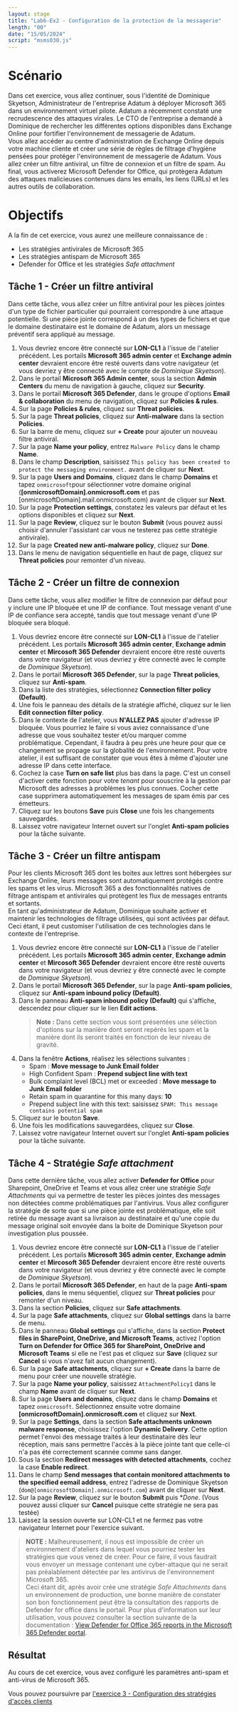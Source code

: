 ```yaml
---
layout: stage
title: "Lab6-Ex2 - Configuration de la protection de la messagerie"
length: "00"
date: "15/05/2024"
script: "msms030.js"
---
```

# Scénario
Dans cet exercice, vous allez continuer, sous l'identité de Dominique Skyetson, Administrateur de l'entreprise Adatum à déployer Microsoft 365 dans un environnement virtuel pilote. Adatum a récemment constaté une recrudescence des attaques virales. Le CTO de l'entreprise a demandé à Dominique de rechercher les différentes options disponibles dans Exchange Online pour fortifier l'environnement de messagerie de Adatum.  
Vous allez accéder au centre d'administration de Exchange Online depuis votre machine cliente et créer une série de règles de filtrage d'hygiène pensées pour protéger l'environnement de messagerie de Adatum. Vous allez créer un filtre antiviral, un filtre de connexion et un filtre de spam. Au final, vous activerez Microsoft Defender for Office, qui protègera Adatum des attaques malicieuses contenues dans les emails, les liens (URLs) et les autres outils de collaboration.

# Objectifs
A la fin de cet exercice, vous aurez une meilleure connaissance de :
- Les stratégies antivirales de Microsoft 365
- Les stratégies antispam de Microsoft 365
- Defender for Office et les stratégies *Safe attachment*


## Tâche 1 - Créer un filtre antiviral
Dans cette tâche, vous allez créer un filtre antiviral pour les pièces jointes d'un type de fichier particulier qui pourraient correspondre à une attaque potentielle. Si une pièce jointe correspond à un des types de fichiers et que le domaine destinataire est le domaine de Adatum, alors un message préventif sera appliqué au message.
1. Vous devriez encore être connecté sur **LON-CL1** à l'issue de l'atelier précédent. Les portails **Microsoft 365 admin center** et **Exchange admin center** devraient encore être resté ouverts dans votre navigateur (et vous devriez y être connecté avec le compte de *Dominique Skyetson*).
1. Dans le portail **Microsoft 365 Admin center**, sous la section **Admin Centers** du menu de navigation à gauche, cliquez sur **Security**.
1. Dans le portail **Microsoft 365 Defender**, dans le groupe d'options **Email &amp; collaboration** du menu de navigation, cliquez sur **Policies &amp; rules**.
1. Sur la page **Policies &amp; rules**, cliquez sur **Threat policies**.
1. Sur la page **Threat policies**, cliquez sur **Anti-malware** dans la section **Policies**.
1. Sur la barre de menu, cliquez sur **+ Create** pour ajouter un nouveau filtre antiviral.
1. Sur la page **Name your policy**, entrez ```Malware Policy``` dans le champ **Name**.
1. Dans le champ **Description**, saisissez ```This policy has been created to protect the messaging environment.``` avant de cliquer sur **Next**.
1. Sur la page **Users and Domains**, cliquez dans le champ **Domains** et tapez ```onmicrosoft```pour sélectionner votre domaine original (**[onmicrosoftDomain].onmicrosoft.com** et pas [onmicrosoftDomain].mail.onmicrosoft.com) avant de cliquer sur **Next**.
1. Sur la page **Protection settings**, constatez les valeurs par défaut et les options disponibles et cliquez sur **Next**.
1. Sur la page **Review**, cliquez sur le bouton **Submit** (vous pouvez aussi choisir d'annuler l'assistant car vous ne testerez pas cette stratégie antivirale).
1. Sur la page **Created new anti-malware policy**, cliquez sur **Done**.
1. Dans le menu de navigation séquentielle en haut de page, cliquez sur **Threat policies** pour remonter d'un niveau.

## Tâche 2 - Créer un filtre de connexion
Dans cette tâche, vous allez modifier le filtre de connexion par défaut pour y inclure une IP bloquée et une IP de confiance. Tout message venant d'une IP de confiance sera accepté, tandis que tout message venant d'une IP bloquée sera bloqué.
1. Vous devriez encore être connecté sur **LON-CL1** à l'issue de l'atelier précédent. Les portails **Microsoft 365 admin center**, **Exchange admin center** et **Mircosoft 365 Defender** devraient encore être resté ouverts dans votre navigateur (et vous devriez y être connecté avec le compte de *Dominique Skyetson*).
1. Dans le portail **Microsoft 365 Defender**, sur la page **Threat policies**, cliquez sur **Anti-spam**.
1. Dans la liste des stratégies, sélectionnez **Connection filter policy (Default)**.
1. Une fois le panneau des détails de la stratégie affiché, cliquez sur le lien **Edit connection filter policy**.
1. Dans le contexte de l'atelier, vous **N'ALLEZ PAS** ajouter d'adresse IP bloquée. Vous pourriez le faire si vous aviez connaissance d'une adresse que vous souhaitez tester et/ou marquer comme problématique. Cependant, il faudra à peu près une heure pour que ce changement se propage sur la globalité de l'environnement. Pour votre atelier, il est suffisant de constater que vous êtes à même d'ajouter une adresse IP dans cette interface.
1. Cochez la case **Turn on safe list** plus bas dans la page. C'est un conseil d'activer cette fonction pour votre *tenant* pour souscrire à la gestion par Microsoft des adresses à problèmes les plus connues. Cocher cette case supprimera automatiquement les messages de spam émis par ces émetteurs.
1. Cliquez sur les boutons **Save** puis **Close** une fois les changements sauvegardés.
1. Laissez votre navigateur Internet ouvert sur l'onglet **Anti-spam policies** pour la tâche suivante.

## Tâche 3 - Créer un filtre antispam
Pour les clients Microsoft 365 dont les boites aux lettres sont hébergées sur Exchange Online, leurs messages sont automatiquement protégés contre les spams et les virus. Microsoft 365 a des fonctionnalités natives de filtrage antispam et antivirales qui protègent les flux de messages entrants et sortants.  
En tant qu'administrateur de Adatum, Dominique souhaite activer et maintenir les technologies de filtrage utilisées, qui sont activées par défaut. Ceci étant, il peut customiser l'utilisation de ces technologies dans le contexte de l'entreprise.
1. Vous devriez encore être connecté sur **LON-CL1** à l'issue de l'atelier précédent. Les portails **Microsoft 365 admin center**, **Exchange admin center** et **Mircosoft 365 Defender** devraient encore être resté ouverts dans votre navigateur (et vous devriez y être connecté avec le compte de *Dominique Skyetson*).
1. Dans le portail **Microsoft 365 Defender**, sur la page **Anti-spam policies**, cliquez sur **Anti-spam inbound policy (Default)**.
1. Dans le panneau **Anti-spam inbound policy (Default)** qui s'affiche, descendez pour cliquer sur le lien **Edit actions**.  
	>**Note :** Dans cette section vous sont présentées une sélection d'options sur la manière dont seront repérés les spam et la manière dont ils seront traités en fonction de leur niveau de gravité.
1. Dans la fenêtre **Actions**, réalisez les sélections suivantes :
	- Spam : **Move message to Junk Email folder**
	- High Confident Spam : **Prepend subject line with text**
	- Bulk complaint level (BCL) met or exceeded : **Move message to Junk Email folder**
	- Retain spam in quarantine for this many days: **10**
	- Prepend subject line with this text: saisissez ```SPAM: This message contains potential spam```
1. Cliquez sur le bouton **Save**.
1. Une fois les modifications sauvegardées, cliquez sur **Close**.
1. Laissez votre navigateur Internet ouvert sur l'onglet **Anti-spam policies** pour la tâche suivante.

## Tâche 4 - Stratégie *Safe attachment*
Dans cette dernière tâche, vous allez activer **Defender for Office** pour Sharepoint, OneDrive et Teams et vous allez créer une stratégie *Safe Attachments* qui va permettre de tester les pièces jointes des messages non détectées comme problématiques par l'antivirus. Vous allez configurer la stratégie de sorte que si une pièce jointe est problématique, elle soit retirée du message avant sa livraison au destinataire et qu'une copie du message original soit envoyée dans la boite de Dominique Skyetson pour investigation plus poussée.
1. Vous devriez encore être connecté sur **LON-CL1** à l'issue de l'atelier précédent. Les portails **Microsoft 365 admin center**, **Exchange admin center** et **Mircosoft 365 Defender** devraient encore être resté ouverts dans votre navigateur (et vous devriez y être connecté avec le compte de *Dominique Skyetson*).
1. Dans le portail **Microsoft 365 Defender**, en haut de la page **Anti-spam policies**, dans le menu séquentiel, cliquez sur **Threat policies** pour remonter d'un niveau.
1. Dans la section **Policies**, cliquez sur **Safe attachments**.
1. Sur la page **Safe attachments**, cliquez sur **Global settings** dans la barre de menu.
1. Dans le panneau **Global settings** qui s'affiche, dans la section **Protect files in SharePoint, OneDrive, and Microsoft Teams**, activez l'option **Turn on Defender for Office 365 for SharePoint, OneDrive and Microsoft Teams** si elle ne l'est pas et cliquez sur **Save** (cliquez sur **Cancel** si vous n'avez fait aucun changement).
1. Sur la page **Safe attachments**, cliquez sur **+ Create** dans la barre de menu pour créer une nouvelle stratégie.
1. Sur la page **Name your policy**, saisissez ```AttachmentPolicy1``` dans le champ **Name** avant de cliquer sur **Next**.
1. Sur la page **Users and domains**, cliquez dans le champ **Domains** et tapez ```onmicrosoft```. Sélectionnez ensuite votre domaine **[onmicrosoftDomain].onmicrosoft.com** et cliquez sur **Next**.
1. Sur la page **Settings**, dans la section **Safe attachments unknown malware response**, choisissez l'option **Dynamic Delivery**. Cette option permet l'envoi des message traités à leur destinataire dès leur réception, mais sans permettre l'accès à la pièce jointe tant que celle-ci n'a pas été correctement scannée comme sans danger.
1. Sous la section **Redirect messages with detected attachments**, cochez la case **Enable redirect**.
1. Dans le champ **Send messages that contain monitored attachments to the specified eemail address**, entrez l'adresse de Dominique Skyetson (```dom@[onmicrosoftDomain].onmicrosoft.com```) avant de cliquer sur **Next**.
1. Sur la page **Review**, cliquez sur le bouton **Submit** puis **Done*.
	(Vous pouvez aussi cliquer sur **Cancel** puisque cette stratégie ne sera pas testée)
1. Laissez la session ouverte sur LON-CL1 et ne fermez pas votre navigateur Internet pour l'exercice suivant.

>**NOTE :** Malheureusement, il nous est impossible de créer un environnement d'ateliers dans lequel vous pourriez tester les stratégies que vous venez de créer. Pour ce faire, il vous faudrait vous envoyer un message contenant une cyber-attaque qui ne serait pas préalablement détectée par les antivirus de l'environnement Microsoft 365.  
Ceci étant dit, après avoir crée une stratégie *Safe Attachments* dans un environnement de production, une bonne manière de constater son bon fonctionnement peut être la consultation des rapports de Defender for office dans le portail. Pour plus d'information sur leur utilisation, vous pouvez consulter la section suivante de la documentation : [View Defender for Office 365 reports in the Microsoft 365 Defender portal](https://learn.microsoft.com/microsoft-365/security/office-365-security/reports-defender-for-office-365).

## Résultat
Au cours de cet exercice, vous avez configuré les paramètres anti-spam et anti-virus de Microsoft 365.

Vous pouvez poursuivre par [l'exercice 3 - Configuration des stratégies d'accès clients](lab6e3)